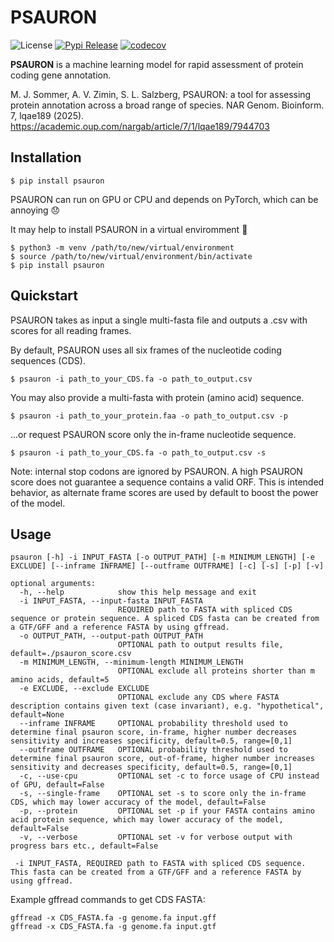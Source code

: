PSAURON
===========

![License](https://img.shields.io/badge/license-MIT-blue.svg "License")
[![Pypi Release](https://badge.fury.io/py/psauron.svg)](https://pypi.org/project/psauron/)
[![codecov](https://codecov.io/github/salzberg-lab/PSAURON/graph/badge.svg?token=GP88IZQFKA)](https://codecov.io/github/salzberg-lab/PSAURON)

**PSAURON** is a machine learning model for rapid assessment of protein coding gene annotation. 

M. J. Sommer, A. V. Zimin, S. L. Salzberg, PSAURON: a tool for assessing protein annotation across a broad range of species. NAR Genom. Bioinform. 7, lqae189 (2025). https://academic.oup.com/nargab/article/7/1/lqae189/7944703

Installation
------------------

```
$ pip install psauron
```

PSAURON can run on GPU or CPU and depends on PyTorch, which can be annoying :disappointed:

It may help to install PSAURON in a virtual enviromment :slightly_smiling_face:
```
$ python3 -m venv /path/to/new/virtual/environment
$ source /path/to/new/virtual/environment/bin/activate
$ pip install psauron
```

Quickstart
------------------

PSAURON takes as input a single multi-fasta file and outputs a .csv with scores for all reading frames.

By default, PSAURON uses all six frames of the nucleotide coding sequences (CDS).
```
$ psauron -i path_to_your_CDS.fa -o path_to_output.csv
```

You may also provide a multi-fasta with protein (amino acid) sequence.
```
$ psauron -i path_to_your_protein.faa -o path_to_output.csv -p 
```

...or request PSAURON score only the in-frame nucleotide sequence.
```
$ psauron -i path_to_your_CDS.fa -o path_to_output.csv -s
```

Note: internal stop codons are ignored by PSAURON. A high PSAURON score does not guarantee a sequence contains a valid ORF. This is intended behavior, as alternate frame scores are used by default to boost the power of the model. 

Usage
------------------
```
psauron [-h] -i INPUT_FASTA [-o OUTPUT_PATH] [-m MINIMUM_LENGTH] [-e EXCLUDE] [--inframe INFRAME] [--outframe OUTFRAME] [-c] [-s] [-p] [-v]

optional arguments:
  -h, --help            show this help message and exit
  -i INPUT_FASTA, --input-fasta INPUT_FASTA
                        REQUIRED path to FASTA with spliced CDS sequence or protein sequence. A spliced CDS fasta can be created from a GTF/GFF and a reference FASTA by using gffread.
  -o OUTPUT_PATH, --output-path OUTPUT_PATH
                        OPTIONAL path to output results file, default=./psauron_score.csv
  -m MINIMUM_LENGTH, --minimum-length MINIMUM_LENGTH
                        OPTIONAL exclude all proteins shorter than m amino acids, default=5
  -e EXCLUDE, --exclude EXCLUDE
                        OPTIONAL exclude any CDS where FASTA description contains given text (case invariant), e.g. "hypothetical", default=None
  --inframe INFRAME     OPTIONAL probability threshold used to determine final psauron score, in-frame, higher number decreases sensitivity and increases specificity, default=0.5, range=[0,1]
  --outframe OUTFRAME   OPTIONAL probability threshold used to determine final psauron score, out-of-frame, higher number increases sensitivity and decreases specificity, default=0.5, range=[0,1]
  -c, --use-cpu         OPTIONAL set -c to force usage of CPU instead of GPU, default=False
  -s, --single-frame    OPTIONAL set -s to score only the in-frame CDS, which may lower accuracy of the model, default=False
  -p, --protein         OPTIONAL set -p if your FASTA contains amino acid protein sequence, which may lower accuracy of the model, default=False
  -v, --verbose         OPTIONAL set -v for verbose output with progress bars etc., default=False

 -i INPUT_FASTA, REQUIRED path to FASTA with spliced CDS sequence. This fasta can be created from a GTF/GFF and a reference FASTA by using gffread.
```

Example gffread commands to get CDS FASTA:
```
gffread -x CDS_FASTA.fa -g genome.fa input.gff
gffread -x CDS_FASTA.fa -g genome.fa input.gtf
```
